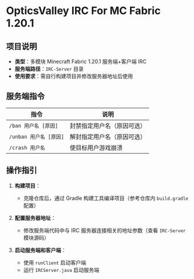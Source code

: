 # OpticsValley IRC For MC Fabric 1.20.1

## 项目说明
- **类型**：多模块 Minecraft Fabric 1.20.1 服务端+客户端 IRC
- **服务端路径**：`IRC-Server` 目录
- **使用要求**：需自行构建项目并修改服务器地址后使用

## 服务端指令
| 指令                 | 说明                          |  
|----------------------|-------------------------------|
| `/ban 用户名 [原因]`   | 封禁指定用户名（原因可选）       |
| `/unban 用户名 [原因]` | 解封指定用户名（原因可选）       |
| `/crash 用户名`       | 使目标用户游戏崩溃              |

## 操作指引
1. **构建项目**：
   - 克隆仓库后，通过 Gradle 构建工具编译项目（参考仓库内 `build.gradle` 配置）

2. **配置服务器地址**：
   - 修改服务端代码中与 IRC 服务器连接相关的地址参数（查看 `IRC-Server` 模块源码）

3. **启动服务端和客户端**：
   - 使用 `runClient` 启动客户端
   - 运行 `IRCServer.java` 启动服务端  
